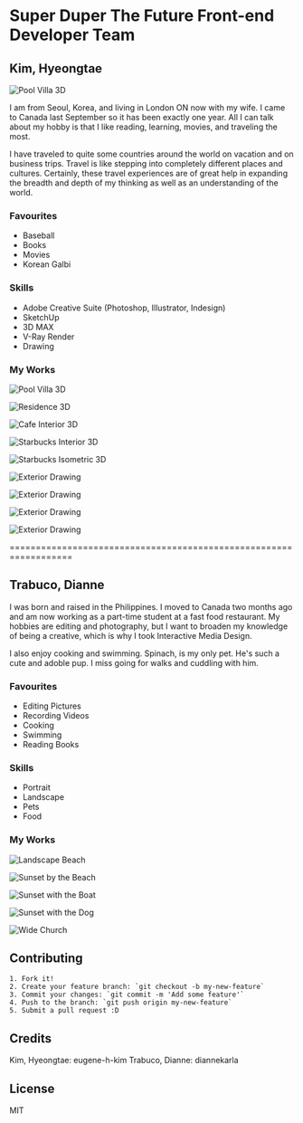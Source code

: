 
# Super Duper The Future Front-end Developer Team

## Kim, Hyeongtae

![Pool Villa 3D](/images/eugene_kim_03.jpg)

I am from Seoul, Korea, and living in London ON now with my wife. 
I came to Canada last September so it has been exactly one year. 
All I can talk about my hobby is that I like reading, learning, movies, 
and traveling the most. 

I have traveled to quite some countries around the world on vacation and on business trips. 
Travel is like stepping into completely different places and cultures. 
Certainly, these travel experiences are of great help in expanding 
the breadth and depth of my thinking as well as an understanding of the world.

### Favourites
* Baseball 
* Books 
* Movies 
* Korean Galbi

### Skills
* Adobe Creative Suite (Photoshop, Illustrator, Indesign)
* SketchUp
* 3D MAX
* V-Ray Render
* Drawing

### My Works

![Pool Villa 3D](/images/portfolio/portfolio_01_pool_villa.jpg)

![Residence 3D](/images/portfolio/portfolio_02_residential.jpg)

![Cafe Interior 3D](/images/portfolio/portfolio_03_cafe.jpg)

![Starbucks Interior 3D](/images/portfolio/portfolio_04_starbucks.jpg)

![Starbucks Isometric 3D](/images/portfolio/portfolio_05_starbucks_isometric_view.jpg)

![Exterior Drawing](/images/portfolio/portfolio_drawing_01.jpg)

![Exterior Drawing](/images/portfolio/portfolio_drawing_02.jpg)

![Exterior Drawing](/images/portfolio/portfolio_drawing_03.jpg)

![Exterior Drawing](/images/portfolio/portfolio_drawing_10.jpg)


==================================================================


## Trabuco, Dianne
I was born and raised in the Philippines. 
I moved to Canada two months ago and am now working as a part-time student 
at a fast food restaurant. 
My hobbies are editing and photography, but I want to broaden my knowledge of being a creative, 
which is why I took Interactive Media Design.

I also enjoy cooking and swimming. Spinach, is my only pet. He's such a cute and adoble pup. 
I miss going for walks and cuddling with him.

### Favourites
* Editing Pictures 
* Recording Videos  
* Cooking 
* Swimming
* Reading Books

### Skills
* Portrait
* Landscape
* Pets
* Food

### My Works

![Landscape Beach](images/portImg/landscape_beach.jpeg)

![Sunset by the Beach](images/portImg/sunset_beach.jpeg)

![Sunset with the Boat](images/portImg/sunset_boat.jpeg)

![Sunset with the Dog](images/portImg/sunset_dog.jpeg)

![Wide Church](images/portImg/wide_church.jpeg)


## Contributing

	1. Fork it!
	2. Create your feature branch: `git checkout -b my-new-feature`
	3. Commit your changes: `git commit -m 'Add some feature'`
	4. Push to the branch: `git push origin my-new-feature`
	5. Submit a pull request :D

## Credits

Kim, Hyeongtae: eugene-h-kim
Trabuco, Dianne: diannekarla

## License
MIT